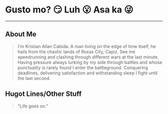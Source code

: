 # Gusto mo? :smirk: Luh :open_mouth: Asa ka :stuck_out_tongue_winking_eye:
***
## About Me
> I'm Kristian Allan Cabida. A man living on the edge of time itself, he hails from the chaotic lands of Roxas City, Capiz. See me speedrunning and clashing through different wars at the last minute. Having pressure always lurking by my side through battles and whose punctuality is rarely found I enter the battleground. Conquering deadlines, delivering satisfaction and withstanding sleep I fight until the last second.

## Hugot Lines/Other Stuff

> "Life goes on."
